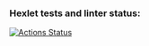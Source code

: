 ### Hexlet tests and linter status:
[![Actions Status](https://github.com/so1tan0v/go-project-244/actions/workflows/hexlet-check.yml/badge.svg)](https://github.com/so1tan0v/go-project-244/actions)